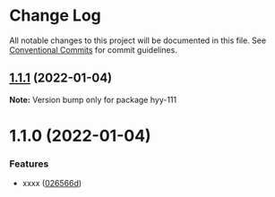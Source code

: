 # Change Log

All notable changes to this project will be documented in this file.
See [Conventional Commits](https://conventionalcommits.org) for commit guidelines.

## [1.1.1](https://github.com/hyy1115/lerna-test/compare/hyy-111@1.1.0...hyy-111@1.1.1) (2022-01-04)

**Note:** Version bump only for package hyy-111





# 1.1.0 (2022-01-04)


### Features

* xxxx ([026566d](https://github.com/hyy1115/lerna-test/commit/026566dc71d5ce7951d8c830e22dd16a70bbbe5c))

